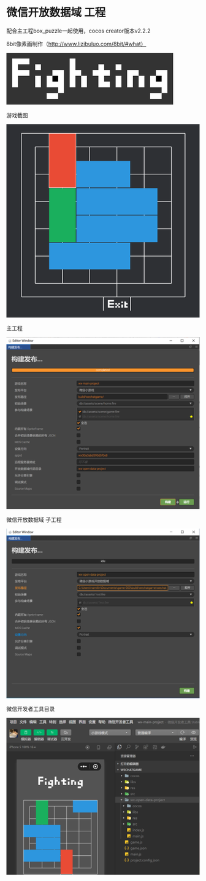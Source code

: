 # 微信开放数据域 工程
配合主工程box_puzzle一起使用，cocos creator版本v2.2.2

8bit像素画制作（http://www.lizibuluo.com/8bit/#what）

![fighting](https://github.com/obnil/wx-open-data-project/blob/master/screenshots/logo1.png)

游戏截图

![游戏截图](https://github.com/obnil/wx-open-data-project/blob/master/screenshots/dsBuffer.png)

主工程

![主工程构建发布](https://github.com/obnil/wx-open-data-project/blob/master/screenshots/main.PNG)



微信开放数据域 子工程

![微信开放数据域 子工程](https://github.com/obnil/wx-open-data-project/blob/master/screenshots/wx_open_data.PNG)

微信开发者工具目录

![微信开发者工具目录](https://github.com/obnil/wx-open-data-project/blob/master/screenshots/wx_shot.PNG)
